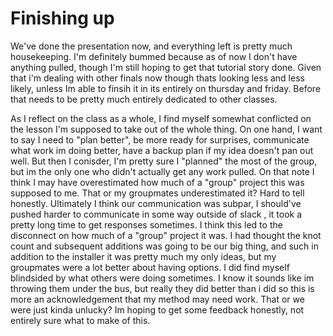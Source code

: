 # Finishing up

We've done the presentation now, and everything left is pretty much housekeeping.  I'm definitely bummed
because as of now I don't have anything pulled, though I'm still hoping to get that tutorial story done.
Given that i'm dealing with other finals now though thats looking less and less likely, unless Im able to finsih it 
in its entirely on thursday and friday.  Before that needs to be pretty much entirely dedicated to other classes.

As I reflect on the class as a whole, I find myself somewhat conflicted on the lesson I'm supposed to take out of the 
whole thing.  On one hand, I want to say I need to "plan better", be more ready for surprises, communicate what work im doing 
better, have a backup plan if my idea doesn't pan out well.  But then I conisder, I'm pretty sure I "planned" the most of the group,
but im the only one who didn't actually get any work pulled.  On that note I think I may have overestimated how much of a "group" project
this was supposed to me.  That or my groupmates underestimated it? Hard to tell honestly.  Ultimately I think our communication was subpar,
I should've pushed harder to communicate in some way outside of slack , it took a pretty long time to get responses sometimes.  I think
this led to the disconnect on how much of a "group" project it was.  I had thought the knot count and subsequent additions was going to be our
big thing, and such in addition to the installer it was pretty much my only ideas, but my groupmates were a lot better about having options.
I did find myself blindsided by what others were doing sometimes.  I know it sounds like im throwing them under the bus, but really they did
better than i did so this is more an acknowledgement that my method may need work.  That or we were just kinda unlucky? Im hoping to get some 
feedback honestly, not entirely sure what to make of this.

